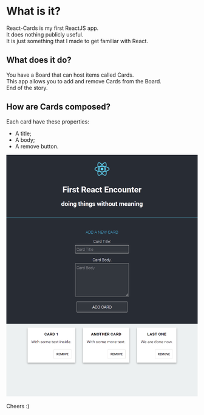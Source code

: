 # What is it?
React-Cards is my first ReactJS app.  
It does nothing publicly useful.  
It is just something that I made to get familiar with React.

## What does it do?
You have a Board that can host items called Cards.  
This app allows you to add and remove Cards from the Board.  
End of the story.

## How are Cards composed?
Each card have these properties:
- A title;
- A body;
- A remove button.

![Screenshot](https://raw.githubusercontent.com/fortym2/react-cards/master/react-cards-screen.png)

Cheers :)
